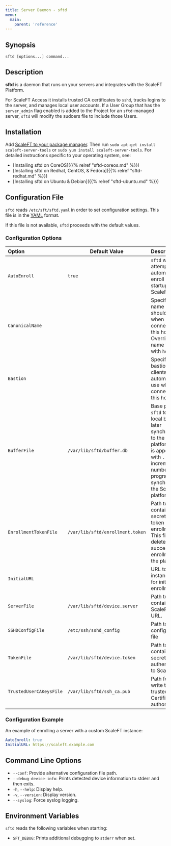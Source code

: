```yaml
---
title: Server Daemon - sftd
menu:
  main:
    parent: 'reference'
---
```


## Synopsis

    sftd [options...] command...

## Description

**sftd** is a daemon that runs on your servers and integrates with the ScaleFT Platform.

For ScaleFT Access it installs trusted CA certificates to `sshd`, tracks logins to the server,
and manages local user accounts. If a User Group that has the `server_admin` flag enabled is
added to the Project for an `sftd`-managed server, `sftd` will modify the sudoers file to
include those Users.

## Installation

Add [ScaleFT to your package manager](/docs/linux-package-manager). Then run `sudo apt-get install scaleft-server-tools` or `sudo yum install scaleft-server-tools`. For detailed instructions specific to your operating system, see:

- [Installing sftd on CoreOS]({{% relref "sftd-coreos.md" %}})
- [Installing sftd on Redhat, CentOS, & Fedora]({{% relref "sftd-redhat.md" %}})
- [Installing sftd on Ubuntu & Debian]({{% relref "sftd-ubuntu.md" %}})


## Configuration File

`sftd` reads `/etc/sft/sftd.yaml` in order to set configuration settings.  This file is in the [YAML](http://yaml.org/) format.

If this file is not available, `sftd` proceeds with the default values.

### Configuration Options

| Option        | Default Value | Description  |
|:------------- | ------------- |:-------------|
| `AutoEnroll` | `true` | `sftd` will attempt to automatically enroll on initial startup to ScaleFT. |
| `CanonicalName` |  | Specifies the name clients should use/see when connecting to this host. Overrides the name found with `hostname` |
| `Bastion` |  | Specifies the bastion-host clients will automatically use when connecting to this host. |
| `BufferFile` | `/var/lib/sftd/buffer.db` | Base path for `sftd` to write a local buffer for later synchronization to the ScaleFT platform.  Path is appended to with `.` and an incrementing number as the program synchronizes to the ScaleFT platform. |
| `EnrollmentTokenFile` | `/var/lib/sftd/enrollment.token` | Path to the file containing a secret token for token based enrollment.  This file is deleted after a successful enrollment to the platform.
| `InitialURL` | | URL to ScaleFT instance to use for initial enrollment. |
| `ServerFile` | `/var/lib/sftd/device.server` | Path to file containing the ScaleFT server URL. |
| `SSHDConfigFile` | `/etc/ssh/sshd_config` | Path to `sshd` configuration file |
| `TokenFile` | `/var/lib/sftd/device.token` | Path to file containing the secret token for authentication to ScaleFT. |
| `TrustedUserCAKeysFile` | `/var/lib/sftd/ssh_ca.pub` | Path for `sftd` to write the list of trusted SSH Certificate authorities to. |

### Configuration Example

An example of enrolling a server with a custom ScaleFT instance:
```yaml
AutoEnroll: true
InitialURL: https://scaleft.example.com
```

## Command Line Options

* `--conf`: Provide alternative configuration file path.
* `--debug-device-info`: Prints detected device information to stderr and then exits.
* `-h`, `--help`: Display help.
* `-v`, `--version`: Display version.
* `--syslog`: Force syslog logging.

## Environment Variables

`sftd` reads the following variables when starting:

  * `SFT_DEBUG`:
    Prints additional debugging to `stderr` when set.
